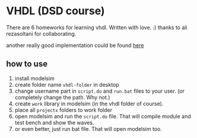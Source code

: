 # VHDL (DSD course)

There are 6 homeworks for learning vhdl. Written with love. :)
thanks to ali rezasoltani for collaborating.

another really good implementation could be found [here](https://github.com/amirhallaji/VHDL-Projects-Fall99/)

## how to use

1. install modelsim
2. create folder name `vhdl-folder` in desktop
3. change username part in `script.do` and `run.bat` files to your user. (or completely change the path. Why not.)
4. create `work` library in modelsim (in the vhdl folder of course).
5. place all `projectx` folders to work folder
6. open modelsim and run the `script.do` file. That will compile module and test bench and show the waves.
7. or even better, just run bat file. That will open modelsim too.




